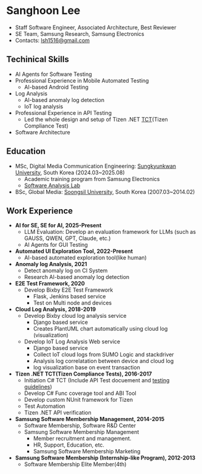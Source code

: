 # Sanghoon Lee
- Staff Software Engineer, Associated Architecture, Best Reviewer
- SE Team, Samsung Research, Samsung Electronics
- Contacts: lsh1516@gmail.com

## Techinical Skills
- AI Agents for Software Testing
- Professional Experience in Mobile Automated Testing
  - AI-based Android Testing
- Log Analysis
  - AI-based anomaly log detection
  - IoT log analysis
- Professional Experience in API Testing
  - Led the whole design and setup of Tizen .NET [TCT](https://docs.tizen.org/platform/compliance/compliance-test/)(Tizen Compliance Test)
- Software Architecture

## Education
- MSc, Digital Media Communication Engineering: [Sungkyunkwan University](https://www.skku.edu/skku/index.do), South Korea (2024.03~2025.08)
  - Academic training program from Samsung Electronics
  - [Software Analysis Lab](https://sal.skku.edu/home)
- BSc, Global Media: [Soongsil University](https://ssu.ac.kr/), South Korea (2007.03~2014.02)

## Work Experience

- **AI for SE, SE for AI, 2025-Present**
  - LLM Evaluation: Develop an evaluation framework for LLMs (such as GAUSS, QWEN, GPT, Claude, etc.)
  - AI Agents for GUI Testing
- **Automated UI Exploration Tool, 2022-Present**
  - AI-based automated exploration tool(like human)
- **Anomaly log Analysis, 2021**
  - Detect anomaly log on CI System
  - Research AI-based anomaly log detection
- **E2E Test Framework, 2020**
  - Develop Bixby E2E Test Framework
    - Flask, Jenkins based service
    - Test on Multi node and devices
- **Cloud Log Analysis, 2018-2019**
  - Develop Bixby cloud log analysis service
    - Django based service
    - Creates PlantUML chart automatically using cloud log (visualization)
  - Develop IoT Log Analysis Web service
    - Django based service
    - Collect IoT cloud logs from SUMO Logic and stackdriver
    - Analysis log correlatation between device and cloud log
    - log visualization base on event transaction
- **Tizen .NET TCT(Tizen Compliance Tests), 2016-2017**
  - Initiation C# TCT (Include API Test docuement and [testing guidelines](https://download.tizen.org/tct/6.0/CSharpTCT/CSharp_TCT_6.0_Tester_User_Guide_v1.0.pdf))
  - Develop C# Func coverage tool and ABI Tool
  - Develop custom NUnit framework for Tizen
  - Test Automation
  - Tizen .NET API verification
- **Samsung Software Membership Management, 2014-2015**
  - Software Membership, Software R&D Center
  - Samsung Software Membership Management
    - Member recruitment and management.
    - HR, Support, Education, etc.
    - Samsung Software Membership Marketing 
- **Samsung Software Membership (Internship-like Program), 2012-2013**
  - Software Membership Elite Member(4th)
